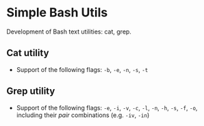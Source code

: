 # Simple Bash Utils

Development of Bash text utilities: cat, grep.

## Cat utility

- Support of the following flags:  `-b`, `-e`, `-n`, `-s`, `-t`

## Grep utility

- Support of the following flags: `-e`, `-i`, `-v`, `-c`, `-l`, `-n`, `-h`, `-s`, `-f`, `-o`, including their _pair_ combinations (e.g. `-iv`, `-in`)
